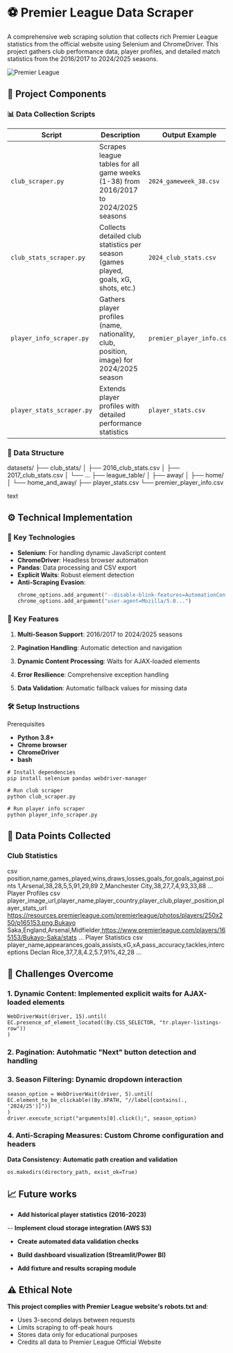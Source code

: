 # ⚽ Premier League Data Scraper

A comprehensive web scraping solution that collects rich Premier League statistics from the official website using Selenium and ChromeDriver. This project gathers club performance data, player profiles, and detailed match statistics from the 2016/2017 to 2024/2025 seasons.

![Premier League](https://upload.wikimedia.org/wikipedia/en/f/f2/Premier_League_Logo.svg)

## 🧰 Project Components

### 📊 Data Collection Scripts

| Script                    | Description                                                                             | Output Example            |
| ------------------------- | --------------------------------------------------------------------------------------- | ------------------------- |
| `club_scraper.py`         | Scrapes league tables for all game weeks (1-38) from 2016/2017 to 2024/2025 seasons     | `2024_gameweek_38.csv`    |
| `club_stats_scraper.py`   | Collects detailed club statistics per season (games played, goals, xG, shots, etc.)     | `2024_club_stats.csv`     |
| `player_info_scraper.py`  | Gathers player profiles (name, nationality, club, position, image) for 2024/2025 season | `premier_player_info.csv` |
| `player_stats_scraper.py` | Extends player profiles with detailed performance statistics                            | `player_stats.csv`        |

### 📂 Data Structure

datasets/
├── club_stats/
│ ├── 2016_club_stats.csv
│ ├── 2017_club_stats.csv
│ └── ...
├── league_table/
│ ├── away/
│ ├── home/
│ └── home_and_away/
├── player_stats.csv
└── premier_player_info.csv

text

## ⚙️ Technical Implementation

### 🧩 Key Technologies

- **Selenium**: For handling dynamic JavaScript content
- **ChromeDriver**: Headless browser automation
- **Pandas**: Data processing and CSV export
- **Explicit Waits**: Robust element detection
- **Anti-Scraping Evasion**:
  ```python
  chrome_options.add_argument("--disable-blink-features=AutomationControlled")
  chrome_options.add_argument("user-agent=Mozilla/5.0...")
  ```

### 🚀 Key Features

1. **Multi-Season Support**: 2016/2017 to 2024/2025 seasons

1. **Pagination Handling**: Automatic detection and navigation

1. **Dynamic Content Processing**: Waits for AJAX-loaded elements

1. **Error Resilience**: Comprehensive exception handling

1. **Data Validation**: Automatic fallback values for missing data

### 🛠️ Setup Instructions

Prerequisites

- **Python 3.8+**
- **Chrome browser**
- **ChromeDriver**
- **bash**

```
# Install dependencies
pip install selenium pandas webdriver-manager

# Run club scraper
python club_scraper.py

# Run player info scraper
python player_info_scraper.py
```

## 🧩 Data Points Collected

### Club Statistics

csv
position,name,games_played,wins,draws,losses,goals_for,goals_against,points
1,Arsenal,38,28,5,5,91,29,89
2,Manchester City,38,27,7,4,93,33,88
...
Player Profiles
csv
player_image_url,player_name,player_country,player_club,player_position,player_stats_url
https://resources.premierleague.com/premierleague/photos/players/250x250/p165153.png,Bukayo Saka,England,Arsenal,Midfielder,https://www.premierleague.com/players/165153/Bukayo-Saka/stats
...
Player Statistics
csv
player_name,appearances,goals,assists,xG,xA,pass_accuracy,tackles,interceptions
Declan Rice,37,7,8,4.2,5.7,91%,42,28
...

## 🚧 Challenges Overcome

### 1. Dynamic Content: Implemented explicit waits for AJAX-loaded elements

```
WebDriverWait(driver, 15).until(
EC.presence_of_element_located((By.CSS_SELECTOR, "tr.player-listings-row"))
)

```

### 2. Pagination: Autohmatic "Next" button detection and handling

### 3. Season Filtering: Dynamic dropdown interaction

```
season_option = WebDriverWait(driver, 5).until(
EC.element_to_be_clickable((By.XPATH, "//label[contains(., '2024/25')]"))
)
driver.execute_script("arguments[0].click();", season_option)
```

### 4. Anti-Scraping Measures: Custom Chrome configuration and headers

**Data Consistency: Automatic path creation and validation**

```
os.makedirs(directory_path, exist_ok=True)
```

## 📈 Future works

- **Add historical player statistics (2016-2023)**

-- **Implement cloud storage integration (AWS S3)**

- **Create automated data validation checks**

- **Build dashboard visualization (Streamlit/Power BI)**

- **Add fixture and results scraping module**

## ⚠️ Ethical Note

**This project complies with Premier League website's robots.txt and**:

- Uses 3-second delays between requests
- Limits scraping to off-peak hours
- Stores data only for educational purposes
- Credits all data to Premier League Official Website
